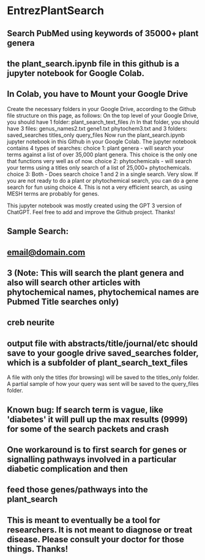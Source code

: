 # EntrezPlantSearch
## Search PubMed using keywords of 35000+ plant genera
## the plant_search.ipynb file in this github is a jupyter notebook for Google Colab.
## In Colab, you have to Mount your Google Drive


Create the necessary folders in your Google Drive, according to the Github file structure on this page, as follows:
On the top level of your Google Drive, you should have 1 folder:
plant_search_text_files /n
In that folder, you should have 3 files:
genus_names2.txt
gene1.txt
phytochem3.txt
and 3 folders:
saved_searches
titles_only
query_files
Now run the plant_search.ipynb jupyter notebook in this Github in your Google Colab.
The jupyter notebook contains 4 types of searches:
choice 1: plant genera - will search your terms against a list of over 35,000 plant genera.
This choice is the only one that functions very well as of now.
choice 2: phytochemicals - will search your terms using a titles only search of a list of  25,000+ phytochemicals.
choice 3: Both - Does search choice 1 and 2 in a single search. Very slow.
If you are not ready to do a plant or phytochemical search, you can do a gene search for fun using choice 4. This is not a very efficient search, as using MESH  terms are probably for genes.

This jupyter notebook was mostly created using the GPT 3 version of ChatGPT. Feel free to add and improve the Github project. Thanks!


## Sample Search:
## email@domain.com
## 3 (Note: This will search the plant genera and also will search other articles with phytochemical names, phytochemical names are Pubmed Title searches only)
## creb neurite
## output file with abstracts/title/journal/etc should save to your google drive saved_searches folder, which is a subfolder of plant_search_text_files
   A file with only the titles (for browsing) will be saved to the titles_only folder. 
   A partial sample of how your query was sent will be saved to the query_files folder.

## Known bug: If search term is vague, like 'diabetes' it will pull up the max results (9999) for some of the search packets and crash
## One workaround is to first search for genes or signalling pathways involved in a particular diabetic complication and then
## feed those genes/pathways into the plant_search

## This is meant to eventually be a tool for researchers. It is not meant to diagnose or treat disease. Please consult your doctor for those things. Thanks!
